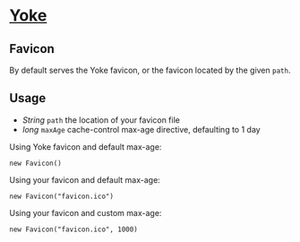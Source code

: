 # [Yoke](/)

## Favicon

By default serves the Yoke favicon, or the favicon located by the given ```path```.

## Usage

* *String* ```path``` the location of your favicon file
* *long* ```maxAge``` cache-control max-age directive, defaulting to 1 day

Using Yoke favicon and default max-age:
~~~~~~~~~~~~~~~~~~~~~~~~~~~~~~~~~~~~~~~~~~ {.java}
new Favicon()
~~~~~~~~~~~~~~~~~~~~~~~~~~~~~~~~~~~~~~~~~~

Using your favicon and default max-age:

~~~~~~~~~~~~~~~~~~~~~~~~~~~~~~~~~~~~~~~~~~ {.java}
new Favicon("favicon.ico")
~~~~~~~~~~~~~~~~~~~~~~~~~~~~~~~~~~~~~~~~~~

Using your favicon and custom max-age:

~~~~~~~~~~~~~~~~~~~~~~~~~~~~~~~~~~~~~~~~~~ {.java}
new Favicon("favicon.ico", 1000)
~~~~~~~~~~~~~~~~~~~~~~~~~~~~~~~~~~~~~~~~~~